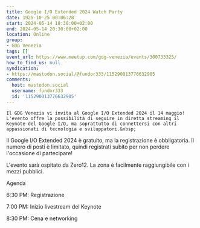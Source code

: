 ```yaml
---
title: Google I/O Extended 2024 Watch Party
date: 1925-10-25 00:06:28
start: 2024-05-14 18:30:00+02:00
end: 2024-05-14 20:30:00+02:00
location: Online
group:
- GDG Venezia
tags: []
event_url: https://www.meetup.com/gdg-venezia/events/300733325/
how_to_find_us: null
syndication:
- https://mastodon.social/@fundor333/115290013776632905
comments:
  host: mastodon.social
  username: fundor333
  id: '115290013776632905'
---
```

    Il GDG Venezia vi invita al Google I/O Extended 2024 il 14 maggio! L'evento offre la possibilità di seguire in diretta streaming il Keynote del Google I/O, ma soprattutto di connettersi con altri appassionati di tecnologia e sviluppatori.&nbsp;
Il Google I/O Extended 2024 è gratuito, ma la registrazione è obbligatoria. Il numero di posti è limitato, quindi registrati subito per non perdere l'occasione di partecipare!

L'evento sarà ospitato da Zero12.
La zona è facilmente raggiungibile con i mezzi pubblici.

Agenda

6:30 PM: Registrazione

7:00 PM: Inizio livestream del Keynote

8:30 PM: Cena e networking

